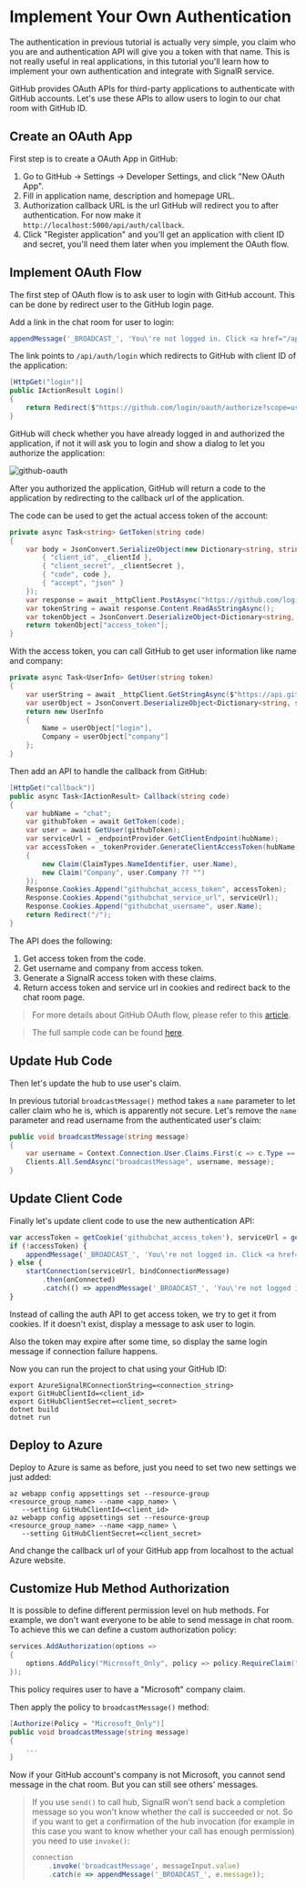 # Implement Your Own Authentication

The authentication in previous tutorial is actually very simple, you claim who you are and authentication API will give you a token with that name.
This is not really useful in real applications, in this tutorial you'll learn how to implement your own authentication and integrate with SignalR service.

GitHub provides OAuth APIs for third-party applications to authenticate with GitHub accounts. Let's use these APIs to allow users to login to our chat room with GitHub ID.

## Create an OAuth App

First step is to create a OAuth App in GitHub:

1. Go to GitHub -> Settings -> Developer Settings, and click "New OAuth App".
2. Fill in application name, description and homepage URL.
3. Authorization callback URL is the url GitHub will redirect you to after authentication. For now make it `http://localhost:5000/api/auth/callback`.
4. Click "Register application" and you'll get an application with client ID and secret, you'll need them later when you implement the OAuth flow.

## Implement OAuth Flow

The first step of OAuth flow is to ask user to login with GitHub account. This can be done by redirect user to the GitHub login page.

Add a link in the chat room for user to login:

```js
appendMessage('_BROADCAST_', 'You\'re not logged in. Click <a href="/api/auth/login">here</a> to login with GitHub.');
```

The link points to `/api/auth/login` which redirects to GitHub with client ID of the application:

```cs
[HttpGet("login")]
public IActionResult Login()
{
    return Redirect($"https://github.com/login/oauth/authorize?scope=user:email&client_id={_clientId}");
}
```

GitHub will check whether you have already logged in and authorized the application, if not it will ask you to login and show a dialog to let you authorize the application:

![github-oauth](images/github-oauth.png)

After you authorized the application, GitHub will return a code to the application by redirecting to the callback url of the application.

The code can be used to get the actual access token of the account:

```cs
private async Task<string> GetToken(string code)
{
    var body = JsonConvert.SerializeObject(new Dictionary<string, string> {
        { "client_id", _clientId },
        { "client_secret", _clientSecret },
        { "code", code },
        { "accept", "json" }
    });
    var response = await _httpClient.PostAsync("https://github.com/login/oauth/access_token", new StringContent(body, Encoding.UTF8, "application/json"));
    var tokenString = await response.Content.ReadAsStringAsync();
    var tokenObject = JsonConvert.DeserializeObject<Dictionary<string, string>>(tokenString);
    return tokenObject["access_token"];
}
```

With the access token, you can call GitHub to get user information like name and company:

```cs
private async Task<UserInfo> GetUser(string token)
{
    var userString = await _httpClient.GetStringAsync($"https://api.github.com/user?access_token={token}");
    var userObject = JsonConvert.DeserializeObject<Dictionary<string, string>>(userString);
    return new UserInfo
    {
        Name = userObject["login"],
        Company = userObject["company"]
    };
}
```

Then add an API to handle the callback from GitHub:

```cs
[HttpGet("callback")]
public async Task<IActionResult> Callback(string code)
{
    var hubName = "chat";
    var githubToken = await GetToken(code);
    var user = await GetUser(githubToken);
    var serviceUrl = _endpointProvider.GetClientEndpoint(hubName);
    var accessToken = _tokenProvider.GenerateClientAccessToken(hubName, new[]
    {
        new Claim(ClaimTypes.NameIdentifier, user.Name),
        new Claim("Company", user.Company ?? "")
    });
    Response.Cookies.Append("githubchat_access_token", accessToken);
    Response.Cookies.Append("githubchat_service_url", serviceUrl);
    Response.Cookies.Append("githubchat_username", user.Name);
    return Redirect("/");
}
```

The API does the following:

1. Get access token from the code.
2. Get username and company from access token.
3. Generate a SignalR access token with these claims.
4. Return access token and service url in cookies and redirect back to the chat room page.

> For more details about GitHub OAuth flow, please refer to this [article](https://developer.github.com/v3/guides/basics-of-authentication/).

> The full sample code can be found [here](../samples/GitHubChat/).

## Update Hub Code

Then let's update the hub to use user's claim.

In previous tutorial `broadcastMessage()` method takes a `name` parameter to let caller claim who he is, which is apparently not secure.
Let's remove the `name` parameter and read username from the authenticated user's claim:

```cs
public void broadcastMessage(string message)
{
    var username = Context.Connection.User.Claims.First(c => c.Type == ClaimTypes.NameIdentifier).Value;
    Clients.All.SendAsync("broadcastMessage", username, message);
}
```

## Update Client Code

Finally let's update client code to use the new authentication API:

```js
var accessToken = getCookie('githubchat_access_token'), serviceUrl = getCookie('githubchat_service_url'), username = getCookie('githubchat_username');
if (!accessToken) {
    appendMessage('_BROADCAST_', 'You\'re not logged in. Click <a href="/api/auth/login">here</a> to login with GitHub.');
} else {
    startConnection(serviceUrl, bindConnectionMessage)
        .then(onConnected)
        .catch(() => appendMessage('_BROADCAST_', 'You\'re not logged in. Click <a href="/api/auth/login">here</a> to login with GitHub.'));
}
```

Instead of calling the auth API to get access token, we try to get it from cookies.
If it doesn't exist, display a message to ask user to login.

Also the token may expire after some time, so display the same login message if connection failure happens.

Now you can run the project to chat using your GitHub ID:

```
export AzureSignalRConnectionString=<connection_string>
export GitHubClientId=<client_id>
export GitHubClientSecret=<client_secret>
dotnet build
dotnet run
```

## Deploy to Azure

Deploy to Azure is same as before, just you need to set two new settings we just added:

```
az webapp config appsettings set --resource-group <resource_group_name> --name <app_name> \
   --setting GitHubClientId=<client_id>
az webapp config appsettings set --resource-group <resource_group_name> --name <app_name> \
   --setting GitHubClientSecret=<client_secret>
```

And change the callback url of your GitHub app from localhost to the actual Azure website.

## Customize Hub Method Authorization

It is possible to define different permission level on hub methods.
For example, we don't want everyone to be able to send message in chat room.
To achieve this we can define a custom authorization policy:

```cs
services.AddAuthorization(options =>
{
    options.AddPolicy("Microsoft_Only", policy => policy.RequireClaim("Company", "Microsoft"));
});
```

This policy requires user to have a "Microsoft" company claim.

Then apply the policy to `broadcastMessage()` method:

```cs
[Authorize(Policy = "Microsoft_Only")]
public void broadcastMessage(string message)
{
    ...
}
```

Now if your GitHub account's company is not Microsoft, you cannot send message in the chat room. But you can still see others' messages.

> If you use `send()` to call hub, SignalR won't send back a completion message so you won't know whether the call is succeeded or not.
> So if you want to get a confirmation of the hub invocation (for example in this case you want to know whether your call has enough permission) you need to use `invoke()`:
>
> ```js
> connection
>     .invoke('broadcastMessage', messageInput.value)
>     .catch(e => appendMessage('_BROADCAST_', e.message));
> ```
